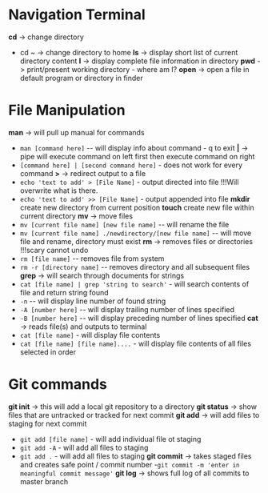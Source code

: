 # Navigation Terminal
**cd** -> change directory
- cd ~ -> change directory to home
**ls** -> display short list of current directory content
**l** -> display complete file information in directory
**pwd** -> print/present working directory - where am I?
**open** -> open a file in default program or directory in finder

# File Manipulation
**man** -> will pull up manual for commands
- `man [command here]` -- will display info about command - q to exit
**|** -> pipe will execute command on left first then execute command on right
- `[command here] | [second command here]` - does not work for every command
**>** -> redirect output to a file
- `echo 'text to add' > [File Name]` - output directed into file  !!!Will overwrite what is there.
- `echo 'text to add' >> [File Name]` - output appended into file
**mkdir** create new directory from current position
**touch** create new file within current directory
**mv** -> move files
- `mv [current file name] [new file name]` -- will rename the file
- `mv [current file name] ./newdirectory/[new file name]` -- will move file and rename, directory must exist 
**rm** -> removes files or directories !!!scary cannot undo
- `rm [file name]` -- removes file from system
- `rm -r [directory name]` -- removes directory and all subsequent files 
**grep** -> will search through documents for strings
- `cat [file name] | grep 'string to search'` - will search contents of file and return string found
- `-n` -- will display line number of found string
- `-A [number here]` -- will display trailing number of lines specified
- `-B [number here]` -- will display preceding number of lines specified
**cat** -> reads file(s) and outputs to terminal
- `cat [file name]` - will display file contents
- `cat [file name] [file name]....` - will display file contents of all files selected in order

# Git commands
**git init** -> this will add a local git repository to a directory
**git status** -> show files that are untracked or tracked for next commit
**git add** -> will add files to staging for next commit
- `git add [file name]` - will add individual file ot staging
- `git add -A` - will add all files to staging
- `git add .` - will add all files to staging
**git commit** -> takes staged files and creates safe point / commit number
-`git commit -m 'enter in meaningful commit message'`
**git log** -> shows full log of all commits to master branch